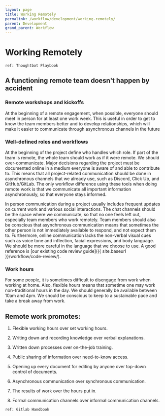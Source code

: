```yaml
---
layout: page
title: Working Remotely
permalink: /workflow/development/working-remotely/
parent: Development
grand_parent: Workflow
---
```


# Working Remotely

`ref: Thoughtbot Playbook`

## A functioning remote team doesn't happen by accident

### Remote workshops and kickoffs

At the beginning of a remote engagement, when possible, everyone should meet in person for at least one work week. This is useful in order to get to know the team members better and to develop relationships, which will make it easier to communicate through asynchronous channels in the future

### Well-defined roles and workflows

At the beginning of the project define who handles which role. If part of the team is remote, the whole team should work as if it were remote. We should over-communicate. Major decisions regarding the project must be documented online in a medium everyone is aware of and able to contribute to. This means that all project-related communication should be done in asynchronous channels that we already use, such as Discord, Click Up, and GitHub/GitLab. The only workflow difference using these tools when doing remote work is that we communicate all important information asynchronously, so that everyone stays informed.

In person communication during a project usually includes frequent updates on current work and various social interactions. The chat channels should be the space where we communicate, so that no one feels left out, especially team members who work remotely. Team members should also be conscious that asynchronous communication means that sometimes the other person is not immediately available to respond, and not expect them to. Furthermore, online communication lacks the non-verbal visual cues such as voice tone and inflection, facial expressions, and body language. We should be more careful in the language that we choose to use. A good reference is [our existing code review guide]({{ site.baseurl }}/workflow/code-review/). 

### Work hours

For some people, it is sometimes difficult to disengage from work when working at home. Also, flexible hours means that sometime one may work non-traditional hours in the day. We should generally be available between 10am and 4pm. We should be conscious to keep to a sustainable pace and take a break away from work.

## Remote work promotes:

1. Flexible working hours over set working hours.

1. Writing down and recording knowledge over verbal explanations.

1. Written down processes over on-the-job training.

1. Public sharing of information over need-to-know access.

1. Opening up every document for editing by anyone over top-down control of documents.

1. Asynchronous communication over synchronous communication.

1. The results of work over the hours put in.

1. Formal communication channels over informal communication channels.

`ref: Gitlab Handbook`